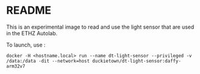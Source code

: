 # README

This is an experimental image to read and use the light sensor that are used in the ETHZ Autolab.

To launch, use : 

`docker -H <hostname.local> run --name dt-light-sensor --privileged -v /data:/data -dit --network=host duckietown/dt-light-sensor:daffy-arm32v7`
